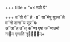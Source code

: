 +++
title = "०४ उषो ये"

+++
उ᳓षो ये᳓ ते · प्र᳓ या᳓मेषु युञ्ज᳓ते  
म᳓नो दाना᳓य सूर᳓यः  
अ᳓त्रा᳓ह त᳓त् क᳓ण्व एषां क᳓ण्वतमो  
ना᳓म गृणाति नॄणा᳐᳓म्+